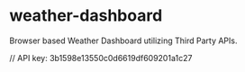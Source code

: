 # weather-dashboard
Browser based Weather Dashboard utilizing Third Party APIs.



// API key: 3b1598e13550c0d6619df609201a1c27


